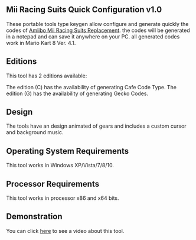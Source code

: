 ## Mii Racing Suits Quick Configuration v1.0
These portable tools type keygen allow configure and generate quickly the codes of [Amiibo Mii Racing Suits Replacement](https://pastebin.com/5Ettd6ps). the codes will be generated in a notepad and can save it anywhere on your PC. all generated codes work in Mario Kart 8 Ver. 4.1.

## Editions
This tool has 2 editions available:

The edition (C) has the availability of generating Cafe Code Type.
The edition (G) has the availability of generating Gecko Codes.

## Design
The tools have an design animated of gears and includes a custom cursor and background music.

## Operating System Requirements
This tool works in Windows XP/Vista/7/8/10.

## Processor Requirements
This tool works in processor x86 and x64 bits.

## Demonstration
You can click [here](https://www.youtube.com/watch?v=MEyhsQiQrJY) to see a video about this tool.